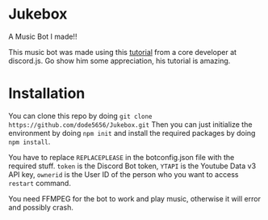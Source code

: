 # Jukebox
A Music Bot I made!!

This music bot was made using this [tutorial](https://www.youtube.com/watch?v=4LmY8VzUTBU&list=PLVzaElkTvlQae8XJ0ujnEgz1GviufNx8h) from a core developer at discord.js. Go show him some appreciation, his tutorial is amazing.

# Installation

You can clone this repo by doing `git clone https://github.com/dode5656/Jukebox.git`
Then you can just initialize the environment by doing `npm init` and install the required packages by doing `npm install`.

You have to replace `REPLACEPLEASE` in the botconfig.json file with the required stuff. `token` is the Discord Bot token, `YTAPI` is the Youtube Data v3 API key, `ownerid` is the User ID of the person who you want to access `restart` command.

You need FFMPEG for the bot to work and play music, otherwise it will error and possibly crash.
